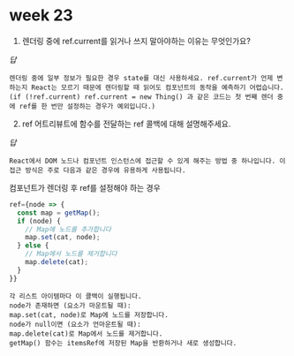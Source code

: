 # week 23

1. 렌더링 중에 ref.current를 읽거나 쓰지 말아야하는 이유는 무엇인가요?

_답_

```
렌더링 중에 일부 정보가 필요한 경우 state를 대신 사용하세요. ref.current가 언제 변하는지 React는 모르기 때문에 렌더링할 때 읽어도 컴포넌트의 동작을 예측하기 어렵습니다. (if (!ref.current) ref.current = new Thing() 과 같은 코드는 첫 번째 렌더 중에 ref를 한 번만 설정하는 경우가 예외입니다.)

```

2. ref 어트리뷰트에 함수를 전달하는 ref 콜백에 대해 설명해주세요.

_답_

```
React에서 DOM 노드나 컴포넌트 인스턴스에 접근할 수 있게 해주는 방법 중 하나입니다. 이 접근 방식은 주로 다음과 같은 경우에 유용하게 사용됩니다.
```

컴포넌트가 렌더링 후 ref를 설정해야 하는 경우

```js
ref={node => {
  const map = getMap();
  if (node) {
    // Map에 노드를 추가합니다
    map.set(cat, node);
  } else {
    // Map에서 노드를 제거합니다
    map.delete(cat);
  }
}}
```

```
각 리스트 아이템마다 이 콜백이 실행됩니다.
node가 존재하면 (요소가 마운트될 때):
map.set(cat, node)로 Map에 노드를 저장합니다.
node가 null이면 (요소가 언마운트될 때):
map.delete(cat)로 Map에서 노드를 제거합니다.
getMap() 함수는 itemsRef에 저장된 Map을 반환하거나 새로 생성합니다.
```
